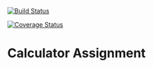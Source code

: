 [![Build Status](https://travis-ci.org/tommywenjiezhang/wenjie_zhang_is_219_assignment1.svg?branch=master)](https://travis-ci.org/tommywenjiezhang/wenjie_zhang_is_219_assignment1)

[![Coverage Status](https://coveralls.io/repos/github/tommywenjiezhang/wenjie_zhang_is_219_assignment1/badge.svg?branch=master)](https://coveralls.io/github/tommywenjiezhang/wenjie_zhang_is_219_assignment1?branch=master)

<h1>Calculator Assignment </h1>
